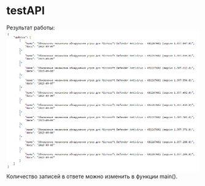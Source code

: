 # testAPI

Результат работы:
![img](https://github.com/DmitriyDovgolyonok/testAPI/blob/master/img/Screenshot%202023-09-09%20180542.png)
Количество записей в ответе можно изменить в функции main().
